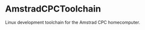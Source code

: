 AmstradCPCToolchain
===================

Linux development toolchain for the Amstrad CPC homecomputer.